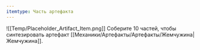 ```yaml
---
itemtype: Часть артефакта
---
```

![[Temp/Placeholder_Artifact_Item.png]]
Соберите 10 частей, чтобы синтезировать артефакт [[Механики/Артефакты/Артефакты/Жемчужина|Жемчужина]].
